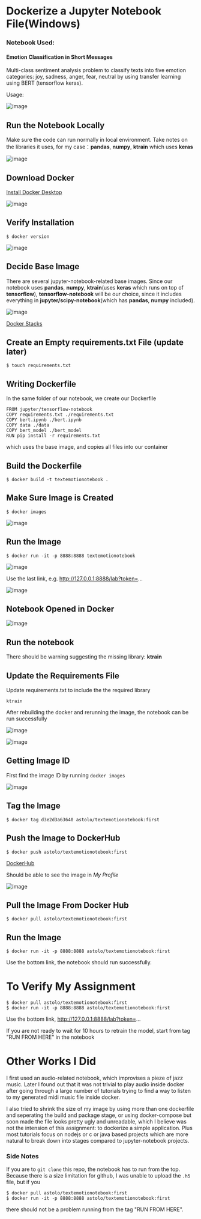 # Dockerize a Jupyter Notebook File(Windows)

### Notebook Used:
#### Emotion Classification in Short Messages

Multi-class sentiment analysis problem to classify texts into five emotion categories: joy, sadness, anger, fear, neutral by using transfer learning using BERT (tensorflow keras).

Usage:


![image](https://user-images.githubusercontent.com/34805810/209344802-70c30b15-7f0e-4bbd-9dfe-e81ffdaa9590.png)


## Run the Notebook Locally

Make sure the code can run normally in local environment.
Take notes on the libraries it uses, for my case：**pandas**, **numpy**, **ktrain** which uses **keras** 

![image](https://user-images.githubusercontent.com/34805810/209344421-700b5010-5c92-4a6d-a82f-2d13ee5c7876.png)

## Download Docker

[Install Docker Desktop](https://docs.docker.com/desktop/install/windows-install/)


![image](https://user-images.githubusercontent.com/34805810/209345121-398af71f-6d81-442c-9c39-115c821c9934.png)

## Verify Installation

```
$ docker version
```

![image](https://user-images.githubusercontent.com/34805810/209346454-51a04082-64b2-44c0-a83c-dce0203a32f6.png)


## Decide Base Image

There are several jupyter-notebook-related base images. 
Since our notebook uses **pandas**, **numpy**, **ktrain**(uses **keras** which runs on top of **tensorflow**),
**tensorflow-notebook** will be our choice, since it includes everything in **jupyter/scipy-notebook**(which has **pandas**, **numpy** included).


![image](https://user-images.githubusercontent.com/34805810/209347176-bcae691c-d366-40f4-afea-bfb7553a117e.png)


[Docker Stacks](http://www.affective-sciences.org/index.php/download_file/view/395/296/)


## Create an Empty requirements.txt File (update later)

```
$ touch requirements.txt
```

## Writing Dockerfile

In the same folder of our notebook, we create our Dockerfile

```
FROM jupyter/tensorflow-notebook
COPY requirements.txt ./requirements.txt
COPY bert.ipynb ./bert.ipynb
COPY data ./data
COPY bert_model ./bert_model
RUN pip install -r requirements.txt
```

which uses the base image, and copies all files into our container


## Build the Dockerfile

```
$ docker build -t textemotionotebook .
```

## Make Sure Image is Created

```
$ docker images
```

![image](https://user-images.githubusercontent.com/34805810/209350876-1f78baeb-fe00-4162-905c-c495f8d6b7ae.png)


## Run the Image

```
$ docker run -it -p 8888:8888 textemotionotebook
```
![image](https://user-images.githubusercontent.com/34805810/209349611-7e57e403-6c0a-4764-a4d0-0fc54dd9f1db.png)


Use the last link, e.g. http://127.0.0.1:8888/lab?token=...


![image](https://user-images.githubusercontent.com/34805810/209349859-ba68532d-3641-4c16-9848-6f7a30ce5573.png)

## Notebook Opened in Docker

![image](https://user-images.githubusercontent.com/34805810/209393808-a5979705-5465-4f2c-a0ec-8de6991934e0.png)

## Run the notebook

There should be warning suggesting the missing library: **ktrain**

## Update the Requirements File

Update requirements.txt to include the the required library
```
ktrain
```
After rebuilding the docker and rerunning the image, the notebook can be run successfully

![image](https://user-images.githubusercontent.com/34805810/209394073-31d45d8c-b185-4972-be09-01118c691c21.png)


![image](https://user-images.githubusercontent.com/34805810/209393944-0047b046-a036-4056-a637-ab7169c736fb.png)


## Getting Image ID

First find the image ID by running ``` docker images ```

![image](https://user-images.githubusercontent.com/34805810/209350876-1f78baeb-fe00-4162-905c-c495f8d6b7ae.png)

## Tag the Image

```
$ docker tag d3e2d3a63640 astolo/textemotionotebook:first
```

## Push the Image to DockerHub

```
$ docker push astolo/textemotionotebook:first
```


[DockerHub](https://hub.docker.com/repository/docker/astolo/textemotionotebook)

Should be able to see the image in *My Profile*


![image](https://user-images.githubusercontent.com/34805810/209345543-095f8423-533a-4d21-b6e6-d13526be69d6.png)

## Pull the Image From Docker Hub

```
$ docker pull astolo/textemotionotebook:first
```

## Run the Image

```
$ docker run -it -p 8888:8888 astolo/textemotionotebook:first
```

Use the bottom link, the notebook should run successfully.


# To Verify My Assignment

```
$ docker pull astolo/textemotionotebook:first
$ docker run -it -p 8888:8888 astolo/textemotionotebook:first
```
Use the bottom link, http://127.0.0.1:8888/lab?token=...

If you are not ready to wait for 10 hours to retrain the model, start from tag "RUN FROM HERE" in the notebook

# Other Works I Did

I first used an audio-related notebook, which improvises a pieze of jazz music. Later I found out that it was not trivial to play audio inside docker after going through a large number of tutorials trying to find a way to listen to my generated midi music file inside docker. 

I also tried to shrink the size of my image by using more than one dockerfile and seperating the build and package stage, or using docker-compose but soon made the file looks pretty ugly and unreadable, which I believe was not the intension of this assignment: to dockerize a simple application. Plus most tutorials focus on nodejs or c or java based projects which are more natural to break down into stages compared to jupyter-notebook projects. 

### Side Notes
If you are to ```git clone``` this repo, the notebook has to run from the top. Because there is a size limitation for github, I was unable to upload the ```.h5``` file, but if you
```
$ docker pull astolo/textemotionotebook:first
$ docker run -it -p 8888:8888 astolo/textemotionotebook:first
```
there should not be a problem running from the tag "RUN FROM HERE".
